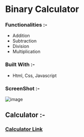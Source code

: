 # Binary Calculator

### Functionalities :-

- Addition
- Subtraction
- Division
- Multiplication

### Built With :-

- Html, Css, Javascript

### ScreenShot :-

![image](https://user-images.githubusercontent.com/82600388/156872464-ffe3ef6a-45d2-45dd-9c54-fc50a5f30c9f.png)

## Calculator :-

### [Calculator Link](https://github.com/vasu-1/CalcHub/new/main/Calculators/Binary_Calculator/index.html)
